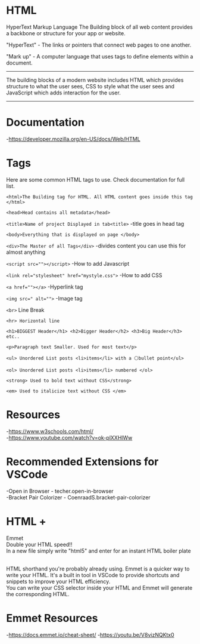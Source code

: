 # HTML
HyperText Markup Language
The Building block of all web content provides a backbone or structure for your app or website.

"HyperText" - The links or pointers that connect web pages to one another.

"Mark up" - A computer language that uses tags to define elements within a document.
<hr>
The building blocks of a modern website includes HTML which provides structure to what the user sees, CSS to style what the user sees and JavaScript which adds interaction for the user.
<hr>

# Documentation 
-https://developer.mozilla.org/en-US/docs/Web/HTML





# Tags

Here are some common HTML tags to use. Check documentation for full list.

`<html>The Building tag for HTML. All HTML content goes inside this tag </html>`

`<head>Head contains all metadata</head>`

`<title>Name of project Displayed in tab<title>`
        -title goes in head tag

`<body>Everything that is displayed on page </body>`

`<div>The Master of all Tags</div>`
    -divides content you can use this for almost anything

`<script src=""></script>`
        -How to add Javascript

`<link rel="stylesheet" href="mystyle.css">`
        -How to add CSS

`<a href=""></a>`
        -Hyperlink tag 

`<img src=" alt="">`
        -Image tag

`<br>` Line Break

`<hr> Horizontal line`

`<h1>BIGGEST Header</h1> <h2>Bigger Header</h2> <h3>Big Header</h3> etc..`

`<p>Paragraph text Smaller. Used for most text</p>`

`<ul> Unordered List posts <li>items</li> with a ⚪bullet point</ul>`

`<ol> Unordered List posts <li>items</li> numbered </ol>`

`<strong> Used to bold text without CSS</strong>`

`<em> Used to italicize text without CSS </em>`


# Resources
-https://www.w3schools.com/html/
<br>
-https://www.youtube.com/watch?v=ok-plXXHlWw


# Recommended Extensions for VSCode
-Open in Browser - techer.open-in-browser
<br>
-Bracket Pair Colorizer - CoenraadS.bracket-pair-colorizer

# HTML +
 Emmet
 <br>
 Double your HTML speed!!
 <br>
In a new file simply write "html5" and enter for an instant HTML boiler plate 

 <br>
 HTML shorthand you're probably already using.
 Emmet is a quicker way to write your HTML. It's a built in tool in VSCode to provide shortcuts and snippets to improve your HTML efficiency. 
 <br>
 You can write your CSS selector inside your HTML and Emmet will generate the corresponding HTML. 

 # Emmet Resources 
 -https://docs.emmet.io/cheat-sheet/
 -https://youtu.be/V8vizNQKtx0